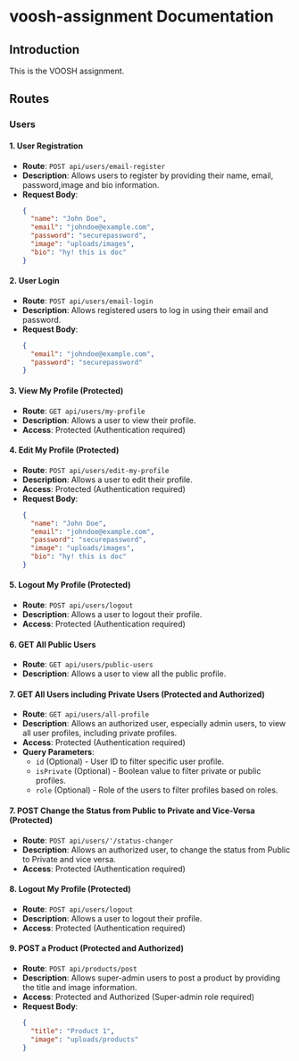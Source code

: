 # voosh-assignment Documentation

## Introduction

This is the VOOSH assignment.

## Routes

### Users

#### 1. User Registration

- **Route**: `POST api/users/email-register`
- **Description**: Allows users to register by providing their name, email, password,image and bio information.
- **Request Body**:
  ```json
  {
    "name": "John Doe",
    "email": "johndoe@example.com",
    "password": "securepassword",
    "image": "uploads/images",
    "bio": "hy! this is doc"
  }
  ```

#### 2. User Login

- **Route**: `POST api/users/email-login`
- **Description**: Allows registered users to log in using their email and password.
- **Request Body**:
  ```json
  {
    "email": "johndoe@example.com",
    "password": "securepassword"
  }
  ```

#### 3. View My Profile (Protected)

- **Route**: `GET api/users/my-profile`
- **Description**: Allows a user to view their profile.
- **Access**: Protected (Authentication required)


#### 4. Edit My Profile (Protected)

- **Route**: `POST api/users/edit-my-profile`
- **Description**: Allows a user to edit their profile.
- **Access**: Protected (Authentication required)
- **Request Body**:
  ```json
  {
    "name": "John Doe",
    "email": "johndoe@example.com",
    "password": "securepassword",
    "image": "uploads/images",
    "bio": "hy! this is doc"
  }
  ```


#### 5. Logout My Profile (Protected)

- **Route**: `POST api/users/logout`
- **Description**: Allows a user to logout their profile.
- **Access**: Protected (Authentication required)


#### 6. GET All Public Users

- **Route**: `GET api/users/public-users`
- **Description**: Allows a user to view all the public profile.


#### 7. GET All Users including Private Users (Protected and Authorized)

- **Route**: `GET api/users/all-profile`
- **Description**: Allows an authorized user, especially admin users, to view all user profiles, including private profiles.
- **Access**: Protected (Authentication required)
- **Query Parameters**:
  - `id` (Optional) - User ID to filter specific user profile.
  - `isPrivate` (Optional) - Boolean value to filter private or public profiles.
  - `role` (Optional) - Role of the users to filter profiles based on roles.


#### 7. POST Change the Status from Public to Private and Vice-Versa (Protected)

- **Route**: `POST api/users/'/status-changer`
- **Description**: Allows an authorized user, to change the status from Public to Private and vice versa.
- **Access**: Protected (Authentication required)




#### 8. Logout My Profile (Protected)

- **Route**: `POST api/users/logout`
- **Description**: Allows a user to logout their profile.
- **Access**: Protected (Authentication required)


#### 9. POST a Product (Protected and Authorized)

- **Route**: `POST api/products/post`
- **Description**: Allows super-admin users to post a product by providing the title and image information.
- **Access**: Protected and Authorized (Super-admin role required)
- **Request Body**:
  ```json
  {
    "title": "Product 1",
    "image": "uploads/products"
  }
